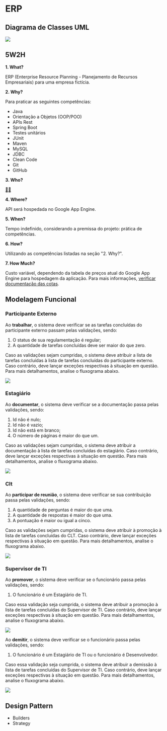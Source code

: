 # ERP

## Diagrama de Classes UML

![](erp.png)

## 5W2H

**1. What?**

ERP (Enterprise Resource Planning - Planejamento de Recursos Empresariais) para uma empresa fictícia.

**2. Why?**

Para praticar as seguintes competências:

-   Java
-   Orientação a Objetos (OOP/POO)
-   APIs Rest
-   Spring Boot
-   Testes unitários
-   JUnit
-   Maven
-   MySQL
-   JDBC
-   Clean Code
-   Git
-   GitHub

**3. Who?**

[🙋‍♂️](https://github.com/andre-alck)

**4. Where?**

API será hospedada no Google App Engine.

**5. When?**

Tempo indefinido, considerando a premissa do projeto: prática de competências.

**6. How?**

Utilizando as competências listadas na seção "2. Why?".

**7. How Much?**

Custo variável, dependendo da tabela de preços atual do Google App Engine para hospedagem da aplicação. Para mais informações, [verificar documentação das cotas](https://cloud.google.com/1ppengine/docs/standard/quotashl=pt-br).

## Modelagem Funcional

### Participante Externo

Ao **trabalhar**, o sistema deve verificar se as tarefas concluídas do participante externo passam pelas validações, sendo:

1.  O status de sua regulamentação é regular;
1.  A quantidade de tarefas concluídas deve ser maior do que zero.

Caso as validações sejam cumpridas, o sistema deve atribuir a lista de tarefas concluídas à lista de tarefas concluídas do participante externo. Caso contrário, deve lançar exceções respectivas à situação em questão. Para mais detalhamentos, analise o fluxograma abaixo.

![](https://raw.githubusercontent.com/andre-alck/erp/main/regras.de.negocio/participante/externo/trabalhar.png)

### Estagiário

Ao **documentar**, o sistema deve verificar se a documentação passa pelas validações, sendo:

1. Id não é nulo;
1. Id não é vazio;
1. Id não está em branco;
1. O número de páginas é maior do que um.

Caso as validações sejam cumpridas, o sistema deve atribuir a documentação à lista de tarefas concluídas do estagiário. Caso contrário, deve lançar exceções respectivas à situação em questão. Para mais detalhamentos, analise o fluxograma abaixo.

![](https://raw.githubusercontent.com/andre-alck/erp/main/regras.de.negocio/participante/interno/funcionario/estagiario/documentar.png)

### Clt

Ao **participar de reunião**, o sistema deve verificar se sua contribuição passa pelas validações, sendo:

1. A quantidade de perguntas é maior do que uma.
1. A quantidade de respostas é maior do que uma.
1. A pontuação é maior ou igual a cinco.

Caso as validações sejam cumpridas, o sistema deve atribuir à promoção à lista de tarefas concluídas do CLT. Caso contrário, deve lançar exceções respectivas à situação em questão. Para mais detalhamentos, analise o fluxograma abaixo.

![](https://raw.githubusercontent.com/andre-alck/erp/main/regras.de.negocio/participante/interno/funcionario/clt/participardereuniao.png)

### Supervisor de TI

Ao **promover**, o sistema deve verificar se o funcionário passa pelas validações, sendo:

1. O funcionário é um Estagiário de TI.

Caso essa validação seja cumprida, o sistema deve atribuir a promoção à lista de tarefas concluídas do Supervisor de TI. Caso contrário, deve lançar exceções respectivas à situação em questão. Para mais detalhamentos, analise o fluxograma abaixo.

![](https://raw.githubusercontent.com/andre-alck/erp/main/regras.de.negocio/participante/interno/funcionario/ti/supervisordeti/promover/promover.png)

Ao **demitir**, o sistema deve verificar se o funcionário passa pelas validações, sendo:

1. O funcionário é um Estagiário de TI ou o funcionário é Desenvolvedor.

Caso essa validação seja cumprida, o sistema deve atribuir a demissão à lista de tarefas concluídas do Supervisor de TI. Caso contrário, deve lançar exceções respectivas à situação em questão. Para mais detalhamentos, analise o fluxograma abaixo.

![](https://raw.githubusercontent.com/andre-alck/erp/main/regras.de.negocio/participante/interno/funcionario/ti/supervisordeti/demitir/demitir.png)

## Design Pattern

-   Builders
-   Strategy
